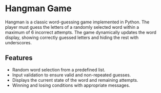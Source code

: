 # Hangman Game

Hangman is a classic word-guessing game implemented in Python. The player must guess the letters of a randomly selected word within a maximum of 6 incorrect attempts. The game dynamically updates the word display, showing correctly guessed letters and hiding the rest with underscores.

## Features
- Random word selection from a predefined list.
- Input validation to ensure valid and non-repeated guesses.
- Displays the current state of the word and remaining attempts.
- Winning and losing conditions with appropriate messages.
